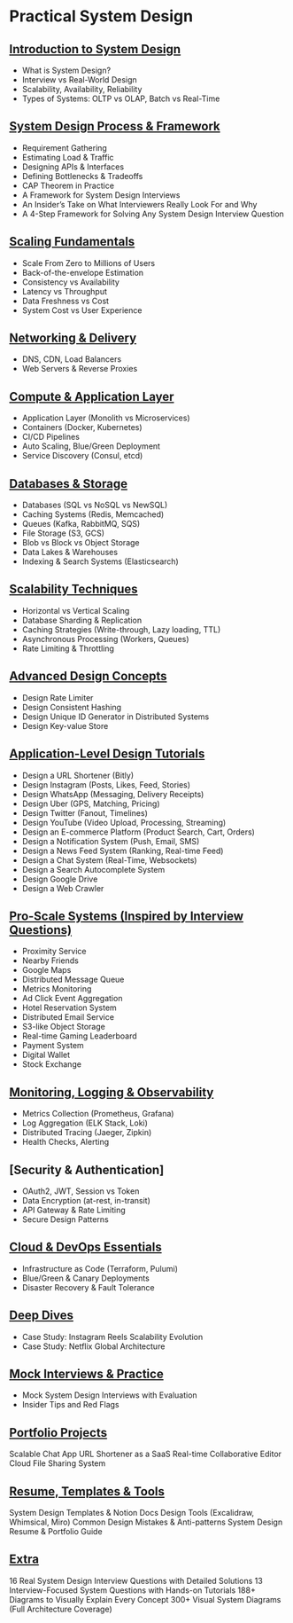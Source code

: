# Practical System Design

## [Introduction to System Design](./introduction-to-system-design.md)
- What is System Design?
- Interview vs Real-World Design
- Scalability, Availability, Reliability
- Types of Systems: OLTP vs OLAP, Batch vs Real-Time
## [System Design Process & Framework](./)
- Requirement Gathering
- Estimating Load & Traffic
- Designing APIs & Interfaces
- Defining Bottlenecks & Tradeoffs
- CAP Theorem in Practice
- A Framework for System Design Interviews
- An Insider’s Take on What Interviewers Really Look For and Why
- A 4-Step Framework for Solving Any System Design Interview Question
## [Scaling Fundamentals](./)
- Scale From Zero to Millions of Users
- Back-of-the-envelope Estimation
- Consistency vs Availability
- Latency vs Throughput
- Data Freshness vs Cost
- System Cost vs User Experience
## [Networking & Delivery](./)
- DNS, CDN, Load Balancers
- Web Servers & Reverse Proxies
## [Compute & Application Layer](./)
- Application Layer (Monolith vs Microservices)
- Containers (Docker, Kubernetes)
- CI/CD Pipelines
- Auto Scaling, Blue/Green Deployment
- Service Discovery (Consul, etcd)
## [Databases & Storage](./)
- Databases (SQL vs NoSQL vs NewSQL)
- Caching Systems (Redis, Memcached)
- Queues (Kafka, RabbitMQ, SQS)
- File Storage (S3, GCS)
- Blob vs Block vs Object Storage
- Data Lakes & Warehouses
- Indexing & Search Systems (Elasticsearch)
## [Scalability Techniques](./)
- Horizontal vs Vertical Scaling
- Database Sharding & Replication
- Caching Strategies (Write-through, Lazy loading, TTL)
- Asynchronous Processing (Workers, Queues)
- Rate Limiting & Throttling
## [Advanced Design Concepts](./)
- Design Rate Limiter
- Design Consistent Hashing
- Design Unique ID Generator in Distributed Systems
- Design Key-value Store
## [Application-Level Design Tutorials](./)
- Design a URL Shortener (Bitly)
- Design Instagram (Posts, Likes, Feed, Stories)
- Design WhatsApp (Messaging, Delivery Receipts)
- Design Uber (GPS, Matching, Pricing)
- Design Twitter (Fanout, Timelines)
- Design YouTube (Video Upload, Processing, Streaming)
- Design an E-commerce Platform (Product Search, Cart, Orders)
- Design a Notification System (Push, Email, SMS)
- Design a News Feed System (Ranking, Real-time Feed)
- Design a Chat System (Real-Time, Websockets)
- Design a Search Autocomplete System
- Design Google Drive
- Design a Web Crawler
## [Pro-Scale Systems (Inspired by Interview Questions)](./)
- Proximity Service
- Nearby Friends
- Google Maps
- Distributed Message Queue
- Metrics Monitoring
- Ad Click Event Aggregation
- Hotel Reservation System
- Distributed Email Service
- S3-like Object Storage
- Real-time Gaming Leaderboard
- Payment System
- Digital Wallet
- Stock Exchange
## [Monitoring, Logging & Observability](./)
- Metrics Collection (Prometheus, Grafana)
- Log Aggregation (ELK Stack, Loki)
- Distributed Tracing (Jaeger, Zipkin)
- Health Checks, Alerting
## [Security & Authentication]
- OAuth2, JWT, Session vs Token
- Data Encryption (at-rest, in-transit)
- API Gateway & Rate Limiting
- Secure Design Patterns
## [Cloud & DevOps Essentials](./)
- Infrastructure as Code (Terraform, Pulumi)
- Blue/Green & Canary Deployments
- Disaster Recovery & Fault Tolerance
## [Deep Dives](./)
- Case Study: Instagram Reels Scalability Evolution
- Case Study: Netflix Global Architecture
## [Mock Interviews & Practice](./)
- Mock System Design Interviews with Evaluation
- Insider Tips and Red Flags
## [Portfolio Projects](./)
Scalable Chat App
URL Shortener as a SaaS
Real-time Collaborative Editor
Cloud File Sharing System
## [Resume, Templates & Tools](./)
System Design Templates & Notion Docs
Design Tools (Excalidraw, Whimsical, Miro)
Common Design Mistakes & Anti-patterns
System Design Resume & Portfolio Guide
## [Extra](./)
16 Real System Design Interview Questions with Detailed Solutions
13 Interview-Focused System Questions with Hands-on Tutorials
188+ Diagrams to Visually Explain Every Concept
300+ Visual System Diagrams (Full Architecture Coverage)
